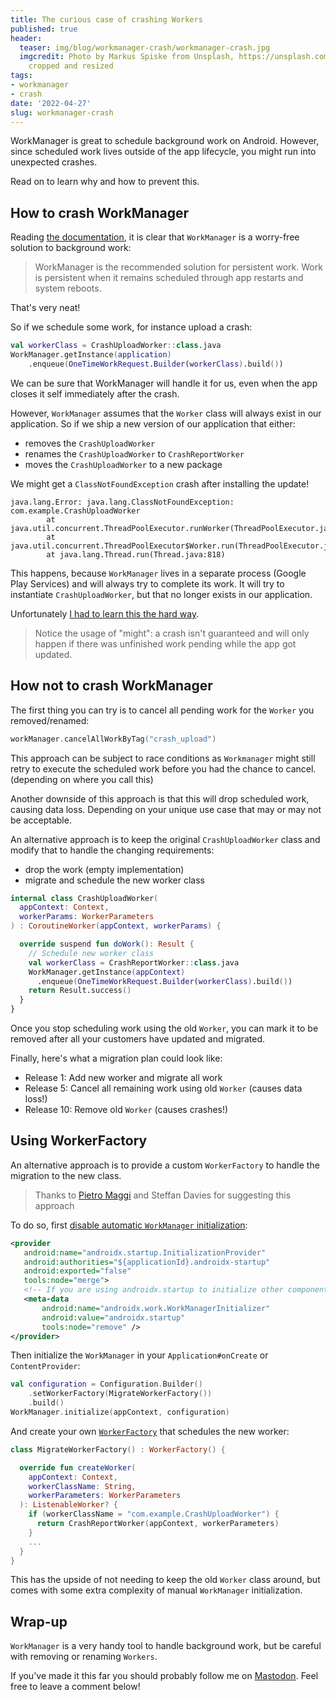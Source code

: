 ```yaml
---
title: The curious case of crashing Workers
published: true
header:
  teaser: img/blog/workmanager-crash/workmanager-crash.jpg
  imgcredit: Photo by Markus Spiske from Unsplash, https://unsplash.com/photos/8CWoXxaqGrs,
    cropped and resized
tags:
- workmanager
- crash
date: '2022-04-27'
slug: workmanager-crash
---
```


WorkManager is great to schedule background work on Android. However, since scheduled work lives outside of the app lifecycle, you might run into unexpected crashes.

Read on to learn why and how to prevent this.

## How to crash WorkManager
Reading [the documentation](https://developer.android.com/topic/libraries/architecture/workmanager), it is clear that `WorkManager` is a worry-free solution to background work:

> WorkManager is the recommended solution for persistent work. Work is persistent when it remains scheduled through app restarts and system reboots.

That's very neat!

So if we schedule some work, for instance upload a crash:

```kotlin
val workerClass = CrashUploadWorker::class.java
WorkManager.getInstance(application)
    .enqueue(OneTimeWorkRequest.Builder(workerClass).build())
```

We can be sure that WorkManager will handle it for us, even when the app closes it self immediately after the crash.

However, `WorkManager` assumes that the `Worker` class will always exist in our application. So if we ship a new version of our application that either:

- removes the `CrashUploadWorker`
- renames the `CrashUploadWorker` to `CrashReportWorker`
- moves the `CrashUploadWorker` to a new package

We might get a `ClassNotFoundException` crash after installing the update!

```
java.lang.Error: java.lang.ClassNotFoundException: com.example.CrashUploadWorker
        at java.util.concurrent.ThreadPoolExecutor.runWorker(ThreadPoolExecutor.java:1119)
        at java.util.concurrent.ThreadPoolExecutor$Worker.run(ThreadPoolExecutor.java:588)
        at java.lang.Thread.run(Thread.java:818)
```

This happens, because `WorkManager` lives in a separate process (Google Play Services) and will always try to complete its work. It will try to instantiate `CrashUploadWorker`, but that no longer exists in our application.

Unfortunately [I had to learn this the hard way](https://github.com/plaid/plaid-link-android/issues/201).

> Notice the usage of "might": a crash isn't guaranteed and will only happen if there was unfinished work pending while the app got updated.

## How not to crash WorkManager
The first thing you can try is to cancel all pending work for the `Worker` you removed/renamed:

```kotlin
workManager.cancelAllWorkByTag("crash_upload")
```

This approach can be subject to race conditions as `Workmanager` might still retry to execute the scheduled work before you had the chance to cancel. (depending on where you call this)

Another downside of this approach is that this will drop scheduled work, causing data loss. Depending on your unique use case that may or may not be acceptable.

An alternative approach is to keep the original `CrashUploadWorker` class and modify that to handle the changing requirements:

- drop the work (empty implementation)
- migrate and schedule the new worker class

```kotlin
internal class CrashUploadWorker(
  appContext: Context,
  workerParams: WorkerParameters
) : CoroutineWorker(appContext, workerParams) {

  override suspend fun doWork(): Result {
    // Schedule new worker class
    val workerClass = CrashReportWorker::class.java
    WorkManager.getInstance(appContext)
      .enqueue(OneTimeWorkRequest.Builder(workerClass).build())
    return Result.success()
  }
}
```

Once you stop scheduling work using the old `Worker`, you can mark it to be removed after all your customers have updated and migrated.

Finally, here's what a migration plan could look like:

- Release 1: Add new worker and migrate all work
- Release 5: Cancel all remaining work using old `Worker` (causes data loss!)
- Release 10: Remove old `Worker` (causes crashes!)

## Using WorkerFactory
An alternative approach is to provide a custom `WorkerFactory` to handle the migration to the new class.

> Thanks to [Pietro Maggi](https://twitter.com/pfmaggi) and Steffan Davies for suggesting this approach

To do so, first [disable automatic `WorkManager` initialization](https://developer.android.com/topic/libraries/architecture/workmanager/advanced/custom-configuration#on-demand):

```xml
<provider
   android:name="androidx.startup.InitializationProvider"
   android:authorities="${applicationId}.androidx-startup"
   android:exported="false"
   tools:node="merge">
   <!-- If you are using androidx.startup to initialize other components -->
   <meta-data
       android:name="androidx.work.WorkManagerInitializer"
       android:value="androidx.startup"
       tools:node="remove" />
</provider>
```

Then initialize the `WorkManager` in your `Application#onCreate` or `ContentProvider`:

```kotlin
val configuration = Configuration.Builder()
    .setWorkerFactory(MigrateWorkerFactory())
    .build()
WorkManager.initialize(appContext, configuration)
```

And create your own [`WorkerFactory`](https://developer.android.com/reference/androidx/work/WorkerFactory) that schedules the new worker:

```kotlin
class MigrateWorkerFactory() : WorkerFactory() {

  override fun createWorker(
    appContext: Context,
    workerClassName: String,
    workerParameters: WorkerParameters
  ): ListenableWorker? {
    if (workerClassName = "com.example.CrashUploadWorker") {
      return CrashReportWorker(appContext, workerParameters)
    }
    ...
  }
}
```

This has the upside of not needing to keep the old `Worker` class around, but comes with some extra complexity of manual `WorkManager` initialization.

## Wrap-up
`WorkManager` is a very handy tool to handle background work, but be careful with removing or renaming `Workers`.

If you've made it this far you should probably follow me on [Mastodon](https://androiddev.social/@Jeroenmols). Feel free to leave a comment below!
